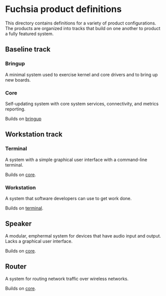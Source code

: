 # Fuchsia product definitions

This directory contains definitions for a variety of product configurations. The
products are organized into tracks that build on one another to product a fully
featured system.

## Baseline track

### Bringup

A minimal system used to exercise kernel and core drivers and to bring up new
boards.

### Core

Self-updating system with core system services, connectivity, and metrics
reporting.

Builds on [bringup](#bringup)

## Workstation track

### Terminal

A system with a simple graphical user interface with a command-line terminal.

Builds on [core](#core).

### Workstation

A system that software developers can use to get work done.

Builds on [terminal](#terminal).

## Speaker

A modular, emphermal system for devices that have audio input and output. Lacks
a graphical user interface.

Builds on [core](#core).

## Router

A system for routing network traffic over wireless networks.

Builds on [core](#core).

